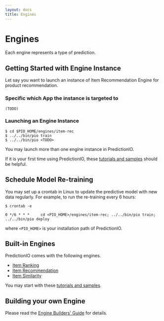 ```yaml
---
layout: docs
title: Engines
---
```


# Engines

Each engine represents a type of prediction. 

## Getting Started with Engine Instance

Let say you want to launch an instance of Item Recommendation Engine for product recommendation.

### Specific which App the instance is targeted to

```
(TODO)
```

### Launching an Engine Instance
```
$ cd $PIO_HOME/engines/item-rec
$ ../../bin/pio train
$ ../../bin/pio <TODO>
```
You may launch more than one engine instance in PredictionIO.

If it is your first time using PredictionIO, these [tutorials and samples](/tutorials/engines/) should be helpful.


## Schedule Model Re-training

You may set up a crontab in Linux to update the predictive model with new data regularly. For example, to run the re-training every 6 hours:

```
$ crontab -e

0 */6 * * *     cd <PIO_HOME>/engines/item-rec; ../../bin/pio train; ../../bin/pio deploy  
```
where `<PIO_HOME>` is your installation path of PredictionIO.

## Built-in Engines

PredictionIO comes with the following engines. 

* [Item Ranking](/engines/itemrank)
* [Item Recommendation](/engines/itemrec)
* [Item Similarity](/engines/itemsim)

You may start with these [tutorials and samples](tutorials.html).

## Building your own Engine

Please read the [Engine Builders' Guide](/enginebuilders/) for details.